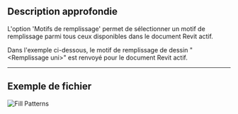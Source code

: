 ## Description approfondie
L'option 'Motifs de remplissage' permet de sélectionner un motif de remplissage parmi tous ceux disponibles dans le document Revit actif.

Dans l'exemple ci-dessous, le motif de remplissage de dessin "\<Remplissage uni>\" est renvoyé pour le document Revit actif.
___
## Exemple de fichier

![Fill Patterns](./DSRevitNodesUI.FillPatterns_img.jpg)

